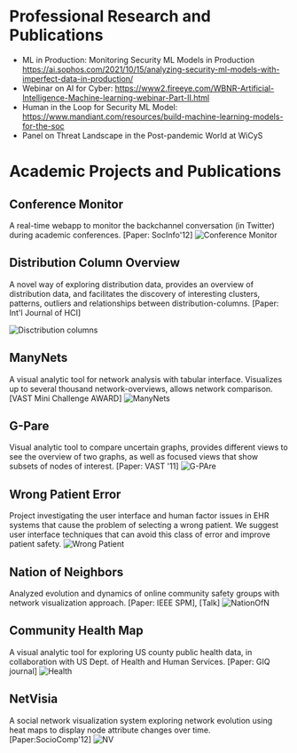 
# Professional Research and Publications ## 

* ML in Production: Monitoring Security ML Models in Production https://ai.sophos.com/2021/10/15/analyzing-security-ml-models-with-imperfect-data-in-production/ 
* Webinar on AI for Cyber: https://www2.fireeye.com/WBNR-Artificial-Intelligence-Machine-learning-webinar-Part-II.html 
* Human in the Loop for Security ML Model: https://www.mandiant.com/resources/build-machine-learning-models-for-the-soc
* Panel on Threat Landscape in the Post-pandemic World at WiCyS


# Academic Projects and Publications #

## Conference Monitor ##
A real-time webapp to monitor the backchannel conversation (in Twitter) during academic conferences.
[Paper: SocInfo'12]
![Conference Monitor]([https://github.com/awalin/Awalin-Sopan/blob/main/cm.png])


## Distribution Column Overview ## 
A novel way of exploring distribution data, provides an overview of distribution data, and facilitates the discovery of interesting clusters, patterns, outliers and relationships between distribution-columns.
[Paper: Int'l Journal of HCI]

![Disctribution columns]([https://github.com/awalin/Awalin-Sopan/blob/main/dc.png])


## ManyNets ##
A visual analytic tool for network analysis with tabular interface. Visualizes up to several thousand network-overviews, allows network comparison.
[VAST Mini Challenge AWARD]
![ManyNets]([https://github.com/awalin/Awalin-Sopan/blob/main/mn.png])

## G-Pare ##
Visual analytic tool to compare uncertain graphs, provides different views to see the overview of two graphs, as well as focused views that show subsets of nodes of interest.
[Paper: VAST '11]
![G-PAre]([https://github.com/awalin/Awalin-Sopan/blob/main/gp.png])

## Wrong Patient Error ##
Project investigating the user interface and human factor issues in EHR systems that cause the problem of selecting a wrong patient. We suggest user interface techniques that can avoid this class of error and improve patient safety.
![Wrong Patient]([https://github.com/awalin/Awalin-Sopan/blob/main/room.png])

## Nation of Neighbors
Analyzed evolution and dynamics of online community safety groups with network visualization approach.
[Paper: IEEE SPM], [Talk]
![NationOfN]([https://github.com/awalin/Awalin-Sopan/blob/main/non.png])

## Community Health Map
A visual analytic tool for exploring US county public health data, in collaboration with US Dept. of Health and Human Services.
[Paper: GIQ journal]
![Health]([https://github.com/awalin/Awalin-Sopan/blob/main/chm.png])

## NetVisia
A social network visualization system exploring network evolution using heat maps to display node attribute changes over time.[Paper:SocioComp'12]
![NV]([https://github.com/awalin/Awalin-Sopan/blob/main/nv.png])
